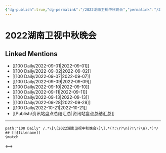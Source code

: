 ```yaml
---
{"dg-publish":true,"dg-permalink":"/2022湖南卫视中秋晚会","permalink":"/2022湖南卫视中秋晚会/","title":"2022湖南卫视中秋晚会","tags":[null],"created":"2022-11-14T16:32:46.000+08:00","updated":"2023-04-10T16:10:31.454+08:00"}
---
```


# 2022湖南卫视中秋晚会

## Linked Mentions
- [[100 Daily/2022-09-01\|2022-09-01]]
- [[100 Daily/2022-09-02\|2022-09-02]]
- [[100 Daily/2022-09-07\|2022-09-07]]
- [[100 Daily/2022-09-09\|2022-09-09]]
- [[100 Daily/2022-09-10\|2022-09-10]]
- [[100 Daily/2022-09-11\|2022-09-11]]
- [[100 Daily/2022-09-13\|2022-09-13]]
- [[100 Daily/2022-09-28\|2022-09-28]]
- [[100 Daily/2022-10-21\|2022-10-21]]
- [[Publish/资讯站盘点总结汇总\|资讯站盘点总结汇总]]


---

```expander
path:"100 Daily" /.*\[\[2022湖南卫视中秋晚会\]\].*(?:\r?\n(?!\r?\n).*)*/
## [[$filename]]
$match
```

<-->
